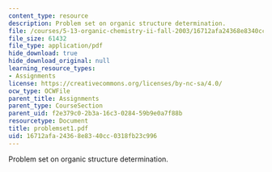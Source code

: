 ```yaml
---
content_type: resource
description: Problem set on organic structure determination.
file: /courses/5-13-organic-chemistry-ii-fall-2003/16712afa24368e8340cc0318fb23c996_problemset1.pdf
file_size: 61432
file_type: application/pdf
hide_download: true
hide_download_original: null
learning_resource_types:
- Assignments
license: https://creativecommons.org/licenses/by-nc-sa/4.0/
ocw_type: OCWFile
parent_title: Assignments
parent_type: CourseSection
parent_uid: f2e379c0-2b3a-16c3-0284-59b9e0a7f88b
resourcetype: Document
title: problemset1.pdf
uid: 16712afa-2436-8e83-40cc-0318fb23c996
---
```

Problem set on organic structure determination.